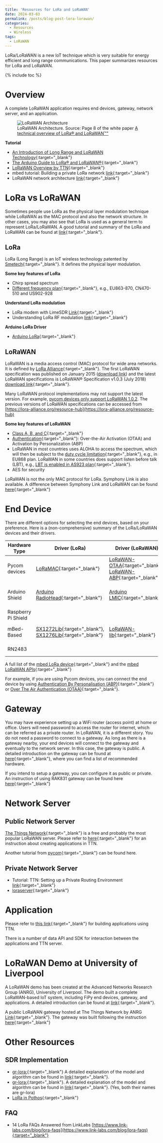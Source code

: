 ```yaml
---
title: 'Resources for LoRa and LoRaWAN'
date: 2024-03-03
permalink: /posts/blog-post-lora-lorawan/
categories:
  - Resources
  - Wireless  
tags:  
  - LoRaWAN
---
```


LoRa/LoRaWAN is a new IoT technique which is very suitable for energy efficient and long range communications. This paper summarizes resources for LoRa and LoRaWAN.

{% include toc %}

# Overview
A complete LoRaWAN application requires end devices, gateway, network server, and an application.
<figure>
  <img src="{{site.url}}/images/lorawan/lorawan_architecture.png" alt="LoRaWAN Architecture"/>
  <figcaption>LoRaWAN Architecture. Source: Page 8 of the white paper  <a href="https://lora-alliance.org/sites/default/files/2018-04/what-is-lorawan.pdf" title="A technical overview of LoRa® and LoRaWAN™">A technical overview of LoRa® and LoRaWAN™"</a> </figcaption>
</figure>


**Tutorial**
* [An Introduction of Long Range and LoRaWAN Technology](https://www.seeedstudio.com/blog/2020/08/03/lorapedia-an-introduction-of-lora-and-lorawan-technology/){:target="_blank"}
* [The Arduino Guide to LoRa® and LoRaWAN®](https://docs.arduino.cc/learn/communication/lorawan-101/){:target="_blank"}
* [LoRaWAN Overview by TTN](https://www.thethingsnetwork.org/docs/lorawan/){:target="_blank"}
* mbed tutorial: Building a private LoRa network [link](https://os.mbed.com/docs/mbed-os/v5.12/tutorials/LoRa-tutorial.html){:target="_blank"}
* LoRaWAN network architecture [link](https://os.mbed.com/docs/mbed-os/v5.12/reference/lora-tech.html){:target="_blank"}

# LoRa vs LoRaWAN
Sometimes people use LoRa as the physical layer modulation technique while LoRaWAN as the MAC protocol and also the network structure. In other cases, you may also see that LoRa is used as a general term to represent LoRa/LoRaWAN. 
A good tutorial and summary of the LoRa and LoRaWAN can be found at [link](https://medium.com/coinmonks/lpwan-lora-lorawan-and-the-internet-of-things-aed7d5975d5d){:target="_blank"}.


## LoRa
LoRa (Long Range) is an IoT wireless technology patented by [Smetech](https://www.semtech.com/lora){:target="_blank"}. It defines the physical layer modulation. 

**Some key features of LoRa**

* Chirp spread spectrum
* [Different frequency plan](https://www.thethingsnetwork.org/docs/lorawan/frequency-plans.html){:target="_blank"}, e.g., EU863-870, CN470-510 and US902-928

**Understand LoRa modulation**

* LoRa modem with LimeSDR [Link](https://myriadrf.org/news/lora-modem-limesdr/){:target="_blank"}
* Understanding LoRa RF modulation [link](https://revspace.nl/DecodingLora){:target="_blank"}

**Arduino LoRa Driver**

*  [Arduino LoRa](https://github.com/sandeepmistry/arduino-LoRa){:target="_blank"}

## LoRaWAN
LoRaWAN is a media access control (MAC) protocol for wide area networks. It is defined by [LoRa Alliance](https://lora-alliance.org/){:target="_blank"}.
The first LoRaWAN specification was published on January 2015 ([download link](https://lora-alliance.org/sites/default/files/2018-05/2015_-_lorawan_specification_1r0_611_1.pdf)) and the latest LoRaWAN specifications is LoRaWAN® Specification v1.0.3 (July 2018) [download link](https://lora-alliance.org/lorawan-for-developers){:target="_blank"}.

Many LoRaWAN protocol implementations may not support the latest version. For example, [pycom devices only support LoRaWAN 1.0.2](https://docs.pycom.io/firmwareapi/pycom/network/lora.html). The previous versions of LoRaWAN specifications  can be accessed from [https://lora-alliance.org/resource-hub](https://lora-alliance.org/resource-hub)

**Some key features of LoRaWAN**

* [Class A, B, and C](https://www.thethingsnetwork.org/docs/lorawan/classes.html){:target="_blank"}
* [Authentication](https://www.thethingsnetwork.org/docs/lorawan/addressing.html){:target="_blank"}: Over-the-Air Activation (OTAA) and Activation by Personalization (ABP)
* LoRaWAN in most countries uses ALOHA to access the spectrum, which will then be subject to the [duty cycle limitation](https://www.thethingsnetwork.org/docs/lorawan/duty-cycle.html){:target="_blank"}, e.g., in EU868 plan. LoRaWAN in some countries does support listen before talk (LBT), e.g., [LBT is enabled in AS923 plan](https://www.multitech.net/developer/software/lora/listen-before-talk/){:target="_blank"}.
* AES for security

LoRaWAN is not the only MAC protocol for LoRa. Symphony Link is also available. A difference between Symphony Link and LoRaWAN can be found [here](https://www.link-labs.com/whitepaper-symphony-link-vs-lorawan?hsCtaTracking=e10ced9e-aeca-4846-938a-7332bcf2e515%7C016f5d73-fc31-4196-835a-1f573372d5bb){:target="_blank"}

# End Device
There are different options for selecting the end devices, based on your preference. Here is a (non-comprehensive) summary of the LoRa/LoRaWAN devices and their drivers.

| Hardware Type       | Driver (LoRa)                                                                                                                                                                               | Driver (LoRaWAN)                                                                     | Language    | Supported Devices                                                                                                                                                                            |
|---------------------|---------------------------------------------------------------------------------------------------------------------------------------------------------------------------------------------|--------------------------------------------------------------------------------------|-------------|----------------------------------------------------------------------------------------------------------------------------------------------------------------------------------------------|
| Pycom devices       | [LoRaMAC](https://docs.pycom.io/tutorials/lora/lora-mac/){:target="_blank"}                                                                                                                 | [LoRaWAN-OTAA](https://docs.pycom.io/tutorials/lora/lorawan-otaa/){:target="_blank"}, [LoRaWAN-ABP](https://docs.pycom.io/tutorials/lora/lorawan-abp/){:target="_blank"} | Micropython | [FiPy](https://pycom.io/product/fipy/){:target="_blank"}, [LoPy](https://pycom.io/product/lopy4/){:target="_blank"}                                                                          |
| Arduino Shield      | [Arduino RadioHead](https://www.airspayce.com/mikem/arduino/RadioHead/classRH__RF95.html){:target="_blank"}                                                                                 | [Arduino LMIC](https://github.com/matthijskooijman/arduino-lmic){:target="_blank"}   | Arduino C   | [Arduino LoRa GPS Sheild](https://wiki.dragino.com/index.php?title=Lora/GPS_Shield){:target="_blank"}, [Seeeduino LoRaWAN](http://wiki.seeedstudio.com/Seeeduino_LoRAWAN/){:target="_blank"} |
| Raspberry Pi Shield |                                                                                                                                                                                             |                                                                                      | C           | [LoRa GPS HAT for Raspberry Pi](https://www.dragino.com/products/lora/item/106-lora-gps-hat.html){:target="_blank"}                                                                          |
| mBed-Based          | [SX1272Lib](https://os.mbed.com/teams/Semtech/code/SX1272Lib/file/b988b60083a1/sx1272/){:target="_blank"}, [SX1276Lib](https://os.mbed.com/teams/Semtech/code/SX1276Lib/){:target="_blank"} | [LoRaWAN-lib](https://os.mbed.com/teams/Semtech/code/LoRaWAN-lib/){:target="_blank"} | C           | [SX1272MB2xAS ](https://os.mbed.com/components/SX1272MB2xAS/){:target="_blank"}, [SX1276MB1xAS](https://os.mbed.com/components/SX1276MB1xAS/){:target="_blank"}                              |
| RN2483              |                                                                                                                                                                                             |                                                                                      |             | [Microchip RN2483](https://www.microchip.com/wwwproducts/en/RN2483){:target="_blank"}                                                                                                        |

A full list of the [mbed LoRa device](https://os.mbed.com/cookbook/LoRa){:target="_blank"} and the [mbed LoRaWAN APIs](https://os.mbed.com/docs/mbed-os/v5.12/apis/lorawan.html){:target="_blank"}

For example, if you are using Pycom devices, you can connect the end device by using [Authentication By Personalisation (ABP)](https://docs.pycom.io/tutorials/lora/lorawan-abp/){:target="_blank"} or [Over The Air Authentication (OTAA)](https://docs.pycom.io/tutorials/lora/lorawan-otaa/){:target="_blank"}. 

# Gateway
You may have experience setting up a WiFi router (access point) at home or office. Users will need password to access the router for internet, which can be referred as a private router. In LoRaWAN, it is a different story. You do not need a password to connect to a gateway. As long as there is a gateway nearby, your end devices will connect to the gateway and eventually to the network server. In this case, the gateway is public. A detailed introduction on the gateway can be found at [here](https://www.thethingsnetwork.org/docs/gateways/){:target="_blank"}, where you can find a list of recommended hardware.

If you intend to setup a gateway, you can configure it as public or private. An instruction of using RAK831 gateway can be found here [here](https://www.thethingsnetwork.org/labs/story/rak831-lora-gateway-from-package-to-online){:target="_blank"}

# Network Server
## Public Network Server	
[The Things Network](https://www.thethingsnetwork.org/){:target="_blank"}  is a free and probably the most popular LoRaWAN server. Please refer to [here](https://www.thethingsnetwork.org/docs/applications/){:target="_blank"} for an instruction about creating applications in TTN.

Another tutorial from [pycom](https://docs.pycom.io/gettingstarted/registration/lora/ttn/){:target="_blank"} can be found here.

## Private Network Server	
* Tutorial: TTN: Setting up a Private Routing Environment [link](https://www.thethingsnetwork.org/article/setting-up-a-private-routing-environment){:target="_blank"}
* [loraserver](https://www.loraserver.io/){:target="_blank"}
	
# Application
Please refer to [this link](https://www.thethingsnetwork.org/docs/applications/){:target="_blank"} for building applications using TTN.

There is a number of data API and SDK for interaction between the applications and TTN server. 


# LoRaWAN Demo at University of Liverpool
A LoRaWAN demo has been created at the Advanced Networks Research Group (ANRG), University of Liverpool. The demo built a complete LoRaWAN-based IoT system, including FiPy end devices, gateway, and applications.
A detailed introduction can be found at [link](https://junqing-zhang.github.io/posts/2019/04/blog-post-lorawan-fipy-demo/){:target="_blank"}. 

A public LoRaWAN gateway hosted at The Things Network by ANRG [Link](https://www.thethingsnetwork.org/u/anrg){:target="_blank"}. The gateway was built following the instruction [here](https://www.thethingsnetwork.org/labs/story/rak831-lora-gateway-from-package-to-online){:target="_blank"}

# Other Resources
## SDR Implementation
* [gr-lora:](https://github.com/rpp0/gr-lora){:target="_blank"} A detailed explanation of the model and algorithm can be found in [link](https://robyns.me/docs/robyns2018lora.pdf){:target="_blank"}.
* [gr-lora:](https://github.com/BastilleResearch/gr-lora){:target="_blank"}. A detailed explanation of the model and algorithm can be found in [link](https://pubs.gnuradio.org/index.php/grcon/article/view/8){:target="_blank"}. (Yes, both their names are gr-lora)
* [LoRa in Pothos](https://myriadrf.org/news/lora-modem-limesdr/){:target="_blank"}

## FAQ
* 14 LoRa FAQs Answered from LinkLabs [https://www.link-labs.com/blog/lora-faqs](https://www.link-labs.com/blog/lora-faqs){:target="_blank"}


